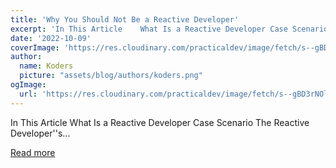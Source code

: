 ```yaml
---
title: 'Why You Should Not Be a Reactive Developer'
excerpt: 'In This Article    What Is a Reactive Developer Case Scenario The Reactive Developer''s...'
date: '2022-10-09'
coverImage: 'https://res.cloudinary.com/practicaldev/image/fetch/s--gBD3rNOl--/c_imagga_scale,f_auto,fl_progressive,h_420,q_auto,w_1000/https://dev-to-uploads.s3.amazonaws.com/uploads/articles/3r9mn7izqnskq2xxepzf.png'
author:
  name: Koders
  picture: "assets/blog/authors/koders.png"
ogImage:
  url: 'https://res.cloudinary.com/practicaldev/image/fetch/s--gBD3rNOl--/c_imagga_scale,f_auto,fl_progressive,h_420,q_auto,w_1000/https://dev-to-uploads.s3.amazonaws.com/uploads/articles/3r9mn7izqnskq2xxepzf.png'
---
```


In This Article    What Is a Reactive Developer Case Scenario The Reactive Developer''s...

[Read more](https://dev.to/perssondennis/why-you-should-not-be-a-reactive-developer-2i1p)
